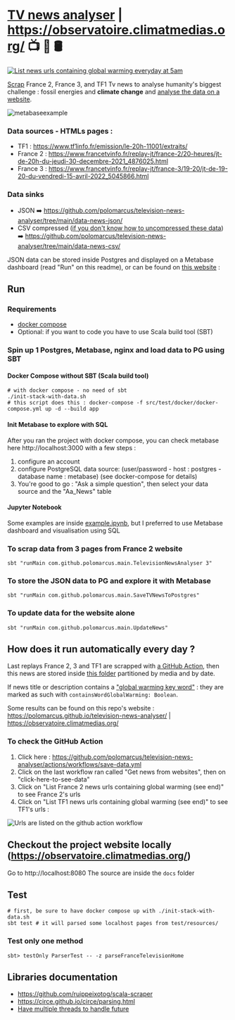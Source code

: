 # [TV news analyser](https://polomarcus.github.io/television-news-analyser/) | https://observatoire.climatmedias.org/ 📺 🔬 🛢️
[![List news urls containing global warming everyday at 5am](https://github.com/polomarcus/television-news-analyser/actions/workflows/save-data.yml/badge.svg)](https://github.com/polomarcus/television-news-analyser/actions/workflows/save-data.yml)

[Scrap](https://en.wikipedia.org/wiki/Data_scraping) France 2, France 3, and TF1 Tv news to analyse humanity's biggest challenge : fossil energies and **climate change** and [analyse the data on a website](https://polomarcus.github.io/television-news-analyser/).

![metabaseexample](https://user-images.githubusercontent.com/4059615/203794161-12fa4267-252f-41a5-af26-d0cad55eceed.png)

### Data sources - HTMLs pages :
* TF1 : https://www.tf1info.fr/emission/le-20h-11001/extraits/
* France 2 : https://www.francetvinfo.fr/replay-jt/france-2/20-heures/jt-de-20h-du-jeudi-30-decembre-2021_4876025.html
* France 3 : https://www.francetvinfo.fr/replay-jt/france-3/19-20/jt-de-19-20-du-vendredi-15-avril-2022_5045866.html

### Data sinks
* JSON ➡️ https://github.com/polomarcus/television-news-analyser/tree/main/data-news-json/
* CSV compressed ([if you don't know how to uncompressed these data](https://www.wikihow.com/Extract-a-Gz-File)) ➡️️ https://github.com/polomarcus/television-news-analyser/tree/main/data-news-csv/

JSON data can be stored inside Postgres and displayed on a Metabase dashboard (read "Run" on this readme), or can be found on [this website](https://observatoire.climatmedias.org/) :

## Run

### Requirements
* [docker compose](https://docs.docker.com/compose/install/)
* Optional: if you want to code you have to use Scala build tool (SBT)

###  Spin up 1 Postgres, Metabase, nginx and load data to PG using SBT
#### Docker Compose without SBT (Scala build tool)
```
# with docker compose - no need of sbt
./init-stack-with-data.sh
# this script does this : docker-compose -f src/test/docker/docker-compose.yml up -d --build app
```

#### Init Metabase to explore with SQL
After you ran the project with docker compose, you can check metabase here http://localhost:3000 with a few steps :
1. configure an account
2. configure PostgreSQL data source: (user/password - host : postgres - database name : metabase) (see docker-compose for details)
3. You're good to go : "Ask a simple question", then select your data source and the "Aa_News" table

#### Jupyter Notebook
Some examples are inside [example.ipynb](https://github.com/polomarcus/television-news-analyser/blob/main/example.ipynb), but I preferred to use Metabase dashboard and visualisation using SQL

### To scrap data from 3 pages from France 2 website
```
sbt "runMain com.github.polomarcus.main.TelevisionNewsAnalyser 3"
```

### To store the JSON data to PG and explore it with Metabase
```
sbt "runMain com.github.polomarcus.main.SaveTVNewsToPostgres"
```

### To update data for the website alone
```
sbt "runMain com.github.polomarcus.main.UpdateNews"
```

## How does it run automatically every day ?
Last replays France 2, 3 and TF1 are scrapped with [a GitHub Action](https://github.com/polomarcus/television-news-analyser/actions/workflows/save-data.yml), then this news are stored inside [this folder](️https://github.com/polomarcus/television-news-analyser/tree/main/data-news-json/) partitioned by media and by date.

If news title or description contains a ["global warming key word"](https://github.com/polomarcus/television-news-analyser/blob/main/src/main/scala/com/github/polomarcus/utils/TextService.scala#L9) : they are marked as such with `containsWordGlobalWarming: Boolean`.

Some results can be found on this repo's website : https://polomarcus.github.io/television-news-analyser/ | https://observatoire.climatmedias.org/

### To check the GitHub Action
1. Click here : https://github.com/polomarcus/television-news-analyser/actions/workflows/save-data.yml
2. Click on the last workflow ran called "Get news from websites", then on "click-here-to-see-data"
3. Click on "List France 2 news urls containing global warming (see end)" to see France 2's urls
4. Click on "List TF1 news urls containing global warming (see end)" to see TF1's urls :

![Urls are listed on the github action workflow](https://user-images.githubusercontent.com/4059615/151147733-3313174a-e2fd-486e-85e7-81272ec0957c.png)

## Checkout the project website locally (https://observatoire.climatmedias.org/)
Go to http://localhost:8080
The source are inside the `docs` folder

## Test
```
# first, be sure to have docker compose up with ./init-stack-with-data.sh
sbt test # it will parsed some localhost pages from test/resources/
```

### Test only one method
```
sbt> testOnly ParserTest -- -z parseFranceTelevisionHome
```

## Libraries documentation
* https://github.com/ruippeixotog/scala-scraper
* https://circe.github.io/circe/parsing.html
* [Have multiple threads to handle future](http://stackoverflow.com/questions/15285284/how-to-configure-a-fine-tuned-thread-pool-for-futures)
